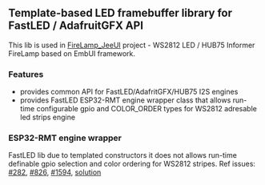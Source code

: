 ## Template-based LED framebuffer library for FastLED / AdafruitGFX API

This lib is used in [FireLamp_JeeUI](https://github.com/vortigont/FireLamp_JeeUI) project - WS2812 LED / HUB75 Informer FireLamp based on EmbUI framework.

### Features
 - provides common API for FastLED/AdafritGFX/HUB75 I2S engines
 - provides FastLED ESP32-RMT engine wrapper class that allows run-time configurable gpio and COLOR_ORDER types for WS2812 adresable led strips engine


### ESP32-RMT engine wrapper
FastLED lib due to templated constructors it does not allows run-time definable gpio selection and color ordering for WS2812 stripes.
Ref issues: [#282](https://github.com/FastLED/FastLED/issues/282), [#826](https://github.com/FastLED/FastLED/issues/826), [#1594](https://github.com/FastLED/FastLED/issues/1594), [solution](https://community.alexgyver.ru/threads/fastled-nastraivaem-piny-i-porjadok-cvetov-na-letu-ili-kak-rabotat-s-nasledovaniem-klassov-v-c.9732/)
